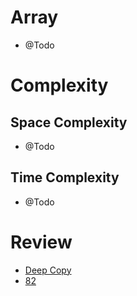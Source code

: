 # Array
- @Todo
  
# Complexity

## Space Complexity
- @Todo

## Time Complexity
- @Todo

# Review

- [Deep Copy](https://leetcode.com/problems/copy-list-with-random-pointer/submissions/1633753954)
- [82](https://leetcode.com/problems/remove-duplicates-from-sorted-list-ii)
